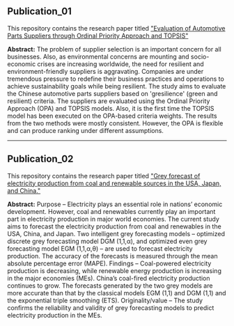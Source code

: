 ## Publication_01

This repository contains the research paper titled ["Evaluation of Automotive Parts Suppliers through Ordinal Priority Approach and TOPSIS"](https://doi.org/10.52812/msbd.37)

**Abstract:** The problem of supplier selection is an important concern for all businesses. Also, as environmental concerns are mounting and socio-economic crises are increasing worldwide, the need for resilient and environment-friendly suppliers is aggravating. Companies are under tremendous pressure to redefine their business practices and operations to achieve sustainability goals while being resilient. The study aims to evaluate the Chinese automotive parts suppliers based on 'gresilience' (green and resilient) criteria. The suppliers are evaluated using the Ordinal Priority Approach (OPA) and TOPSIS models. Also, it is the first time the TOPSIS model has been executed on the OPA-based criteria weights. The results from the two methods were mostly consistent. However, the OPA is flexible and can produce ranking under different assumptions.

----

## Publication_02

This repository contains the research paper titled ["Grey forecast of electricity production from coal and renewable sources in the USA, Japan, and China."](https://doi.org/10.1108/GS-10-2022-0107)

**Abstract:** Purpose – Electricity plays an essential role in nations’ economic development. However, coal and renewables currently play an important part in electricity production in major world economies. The current study aims to forecast the electricity production from coal and renewables in the USA, China, and Japan. Two intelligent grey forecasting models – optimized discrete grey forecasting model DGM (1,1,α), and optimized even grey forecasting model EGM (1,1,α,θ) – are used to forecast electricity production. The accuracy of the forecasts is measured through the mean absolute percentage error (MAPE). Findings – Coal-powered electricity production is decreasing, while renewable energy production is increasing in the major economies (MEs). China’s coal-fired electricity production continues to grow. The forecasts generated by the two grey models are more accurate than that by the classical models EGM (1,1) and DGM (1,1) and the exponential triple smoothing (ETS). Originality/value – The study confirms the reliability and validity of grey forecasting models to predict electricity production in the MEs.

